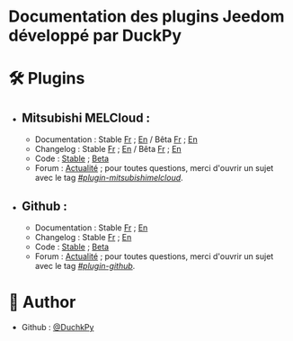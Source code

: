 # Documentation des plugins Jeedom développé par DuckPy


# 🛠️ Plugins 
 - ## Mitsubishi MELCloud&nbsp;:
    - Documentation&nbsp;: Stable [Fr](https://duchkpy.github.io/Jeedom_docs/mitsubishimelcloud/fr_FR/index) ; [En](https://duchkpy.github.io/Jeedom_docs/mitsubishimelcloud/en_US/index) / Bêta [Fr](https://duchkpy.github.io/Jeedom_docs/mitsubishimelcloud/fr_FR/index_beta) ; [En](https://duchkpy.github.io/Jeedom_docs/mitsubishimelcloud/en_US/index_beta)
    - Changelog&nbsp;: Stable [Fr](https://duchkpy.github.io/Jeedom_docs/mitsubishimelcloud/fr_FR/changelog) ; [En](https://duchkpy.github.io/Jeedom_docs/mitsubishimelcloud/en_US/changelog) / Bêta [Fr](https://duchkpy.github.io/Jeedom_docs/mitsubishimelcloud/fr_FR/changelog_beta) ; [En](https://duchkpy.github.io/Jeedom_docs/mitsubishimelcloud/en_US/changelog_beta)
    - Code&nbsp;: [Stable](https://github.com/DuchkPy/mitsubishimelcloud/tree/master) ; [Beta](https://github.com/DuchkPy/mitsubishimelcloud/tree/Beta)
    - Forum&nbsp;: [Actualité](https://community.jeedom.com/t/recherche-beta-testeurs-pour-plugin-mitsubishi-melcloud/91899) ; pour toutes questions, merci d'ouvrir un sujet avec le tag *[#plugin-mitsubishimelcloud][https://community.jeedom.com/tag/plugin-mitsubishimelcloud]*.

 - ## Github&nbsp;:
    - Documentation&nbsp;: Stable [Fr](https://duchkpy.github.io/Jeedom_docs/plugin-github/fr_FR/index) ; [En](https://duchkpy.github.io/Jeedom_docs/plugin-github/en_US/index)
    - Changelog&nbsp;: Stable [Fr](https://duchkpy.github.io/Jeedom_docs/plugin-github/fr_FR/changelog) ; [En](https://duchkpy.github.io/Jeedom_docs/plugin-github/en_US/changelog)
    - Code&nbsp;: [Stable](https://github.com/DuchkPy/plugin-github/tree/master) ; [Beta](https://github.com/DuchkPy/plugin-github/tree/beta)
    - Forum&nbsp;: [Actualité](https://community.jeedom.com/t/nouveau-plugin-github/45152) ; pour toutes questions, merci d'ouvrir un sujet avec le tag *[#plugin-github][https://community.jeedom.com/tag/plugin-github]*.


# 🙇 Author

- Github&nbsp;: [@DuchkPy](https://github.com/DuchkPy)


[https://community.jeedom.com/tag/plugin-mitsubishimelcloud]: https://community.jeedom.com/tag/plugin-mitsubishimelcloud
[https://community.jeedom.com/tag/plugin-github]: https://community.jeedom.com/tag/plugin-github